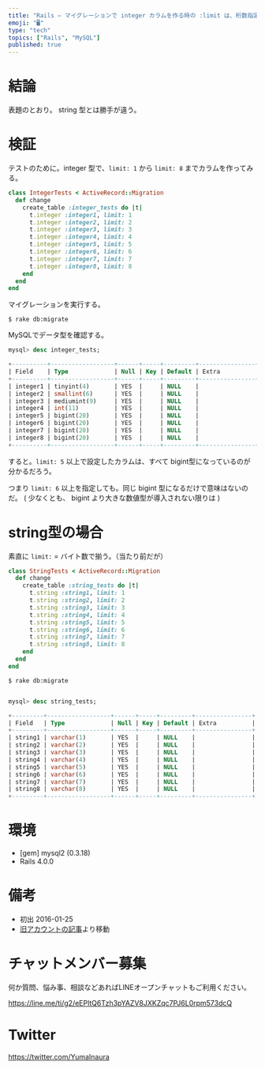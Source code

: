 ```yaml
---
title: "Rails — マイグレーションで integer カラムを作る時の :limit は、桁数指定ではない ( バイト数指定だ )"
emoji: "🖥"
type: "tech"
topics: ["Rails", "MySQL"]
published: true
---
```


# 結論

表題のとおり。
string 型とは勝手が違う。

# 検証

テストのために。integer 型で、`limit: 1` から `limit: 8` までカラムを作ってみる。

```rb:db/migrate/xxxxxxxxxxx_integer_tests.rb
class IntegerTests < ActiveRecord::Migration
  def change
    create_table :integer_tests do |t|
      t.integer :integer1, limit: 1
      t.integer :integer2, limit: 2
      t.integer :integer3, limit: 3
      t.integer :integer4, limit: 4
      t.integer :integer5, limit: 5
      t.integer :integer6, limit: 6
      t.integer :integer7, limit: 7
      t.integer :integer8, limit: 8
    end
  end
end

```

マイグレーションを実行する。

```
$ rake db:migrate
```

MySQLでデータ型を確認する。

```sql
mysql> desc integer_tests;

+----------+------------------+------+-----+---------+----------------+
| Field    | Type             | Null | Key | Default | Extra          |
+----------+------------------+------+-----+---------+----------------+
| integer1 | tinyint(4)       | YES  |     | NULL    |                |
| integer2 | smallint(6)      | YES  |     | NULL    |                |
| integer3 | mediumint(9)     | YES  |     | NULL    |                |
| integer4 | int(11)          | YES  |     | NULL    |                |
| integer5 | bigint(20)       | YES  |     | NULL    |                |
| integer6 | bigint(20)       | YES  |     | NULL    |                |
| integer7 | bigint(20)       | YES  |     | NULL    |                |
| integer8 | bigint(20)       | YES  |     | NULL    |                |
+----------+------------------+------+-----+---------+----------------+
```

すると。`limit: 5` 以上で設定したカラムは、すべて bigint型になっているのが分かるだろう。

つまり `limit: 6` 以上を指定しても。同じ bigint 型になるだけで意味はないのだ。
( 少なくとも、 bigint より大きな数値型が導入されない限りは )


# string型の場合

素直に `limit:` = バイト数で揃う。（当たり前だが）

```rb:db/migrate/xxxxxxxxxxx_string_tests.rb
class StringTests < ActiveRecord::Migration
  def change
    create_table :string_tests do |t|
      t.string :string1, limit: 1
      t.string :string2, limit: 2
      t.string :string3, limit: 3
      t.string :string4, limit: 4
      t.string :string5, limit: 5
      t.string :string6, limit: 6
      t.string :string7, limit: 7
      t.string :string8, limit: 8
    end
  end
end
```

```
$ rake db:migrate
```

```sql

mysql> desc string_tests;

+---------+------------------+------+-----+---------+----------------+
| Field   | Type             | Null | Key | Default | Extra          |
+---------+------------------+------+-----+---------+----------------+
| string1 | varchar(1)       | YES  |     | NULL    |                |
| string2 | varchar(2)       | YES  |     | NULL    |                |
| string3 | varchar(3)       | YES  |     | NULL    |                |
| string4 | varchar(4)       | YES  |     | NULL    |                |
| string5 | varchar(5)       | YES  |     | NULL    |                |
| string6 | varchar(6)       | YES  |     | NULL    |                |
| string7 | varchar(7)       | YES  |     | NULL    |                |
| string8 | varchar(8)       | YES  |     | NULL    |                |
+---------+------------------+------+-----+---------+----------------+
```


# 環境

- [gem] mysql2 (0.3.18) 
- Rails 4.0.0

# 備考

- 初出 2016-01-25 
- [旧アカウントの記事](https://qiita.com/Yinaura/items/cede8324d08993d2065c)より移動








<!-- Update From Qiita API -->

# チャットメンバー募集


何か質問、悩み事、相談などあればLINEオープンチャットもご利用ください。

https://line.me/ti/g2/eEPltQ6Tzh3pYAZV8JXKZqc7PJ6L0rpm573dcQ





# Twitter


https://twitter.com/YumaInaura


<!-- Update From Qiita API -->


